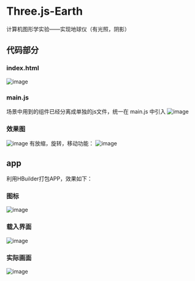 # Three.js-Earth
计算机图形学实验——实现地球仪（有光照，阴影）

## 代码部分
### index.html
![image](./README/code1.png)
### main.js
场景中用到的组件已经分离成单独的js文件，统一在 main.js 中引入
![image](./README/code2.png)
### 效果图
![image](./README/demo1.png)
有放缩，旋转，移动功能：
![image](./README/demo2.png)

## app
利用HBuilder打包APP，效果如下：
### 图标
![image](./img/earth-app-1.jpg)
### 载入界面
![image](./img/earth-app-2.jpg)
### 实际画面
![image](./img/earth-app-3.jpg)
